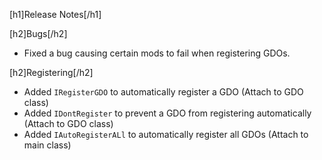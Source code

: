 [h1]Release Notes[/h1]

[h2]Bugs[/h2]
- Fixed a bug causing certain mods to fail when registering GDOs.

[h2]Registering[/h2]
- Added `IRegisterGDO` to automatically register a GDO (Attach to GDO class)
- Added `IDontRegister` to prevent a GDO from registering automatically (Attach to GDO class)
- Added `IAutoRegisterALl` to automatically register all GDOs (Attach to main class)
